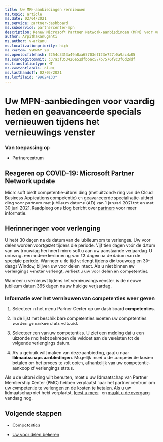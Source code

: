 ```yaml
---
title: Uw MPN-aanbiedingen vernieuwen
ms.topic: article
ms.date: 02/04/2021
ms.service: partner-dashboard
ms.subservice: partnercenter-mpn
description: Renew Microsoft Partner Network-aanbiedingen (MPN) voor vaardig heden en geavanceerde specials-het venster voor het vernieuwen van de dag van aankoop datum plus één dag wordt gestart.
author: ArpithaKanuganti
ms.author: v-arkanu
ms.localizationpriority: high
ms.custom: SEOMAY.20
ms.openlocfilehash: f254c3353a49a8aa65703ef123e727b0a9ac4a85
ms.sourcegitcommit: d37a3f353426e52dfbbac577b7576f9c3f6d2ddf
ms.translationtype: MT
ms.contentlocale: nl-NL
ms.lasthandoff: 02/06/2021
ms.locfileid: "99624133"
---
```

# <a name="renew-your-mpn-offers-for-competencies-and-advanced-specializations-during-the-renewal-window"></a>Uw MPN-aanbiedingen voor vaardig heden en geavanceerde specials vernieuwen tijdens het vernieuwings venster

### <a name="applies-to"></a>Van toepassing op

- Partnercentrum

## <a name="responding-to-covid-19-microsoft-partner-network-update"></a>Reageren op COVID-19: Microsoft Partner Network update

Micro soft biedt competentie-uitbrei ding (met uitzonde ring van de Cloud Business Applications competentie) en geavanceerde specialisatie-uitbrei ding voor partners met jubileum datums (AD) van 1 januari 2021 tot en met 30 juni 2021. Raadpleeg ons blog bericht over [partners](https://blogs.partner.microsoft.com/mpn/responding-to-covid-19-microsoft-partner-network/) voor meer informatie.

## <a name="renewal-reminders"></a>Herinneringen voor verlenging

U hebt 30 dagen na de datum van de jubileum om te verlengen. Uw voor delen worden voortgezet tijdens die periode. Vijf tien dagen vóór de datum van uw trouwdag herinnert micro soft u aan uw aanstaande verjaardag. U ontvangt een andere herinnering van 23 dagen na de datum van de speciale periode. Wanneer u de tijd verlengt tijdens die trouwdag en 30-daags Window, blijven uw voor delen intact. Als u niet binnen uw verlengings venster verlengt, verliest u uw voor delen en competenties.

Wanneer u vernieuwt tijdens het vernieuwings venster, is de nieuwe jubileum datum 365 dagen na uw huidige verjaardag.

### <a name="how-to-view-competency-renewal-information"></a>Informatie over het vernieuwen van competenties weer geven

1. Selecteer in het menu Partner Center op uw dash board **competenties**.  

2. In de lijst met beschik bare competenties moeten uw competenties worden gemarkeerd als voltooid.  

3. Selecteer een van uw competenties. U ziet een melding dat u een uitzonde ring hebt gekregen die voldoet aan de vereisten tot de volgende verlengings datum.

4. Als u gebruik wilt maken van deze aanbieding, gaat u naar **lidmaatschaps aanbiedingen**. Mogelijk moet u de competentie kosten betalen om het proces te volt ooien, afhankelijk van uw competentie-aankoop of verlengings status.

Als u de uitbrei ding wilt benutten, moet u uw lidmaatschap van Partner Membership Center (PMC) hebben verplaatst naar het partner centrum om uw competentie te verlengen en de kosten te betalen. Als u uw lidmaatschap niet hebt verplaatst, [leest u meer](prepare-pmc-pc-migration.md)   en [maakt u de overgang](https://partners.microsoft.com/partnerprogram/Welcome.aspx)   vandaag nog.  

## <a name="next-steps"></a>Volgende stappen

- [Competenties](learn-about-competencies.md)

- [Uw voor delen beheren](manage-your-partner-network-benefits.md)

